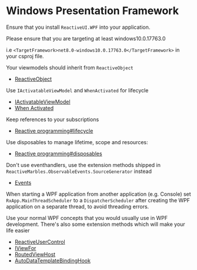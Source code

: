 # Windows Presentation Framework

Ensure that you install `ReactiveUI.WPF` into your application.

Please ensure that you are targeting at least windows10.0.17763.0

i.e `<TargetFramework>net8.0-windows10.0.17763.0</TargetFramework>` in your csproj file.

Your viewmodels should inherit from `ReactiveObject`

- [ReactiveObject](~/api/ReactiveUI.ReactiveObject.yml)

Use `IActivatableViewModel` and `WhenActivated` for lifecycle

- [IActivatableViewModel](~/api/ReactiveUI.IActivatableViewModel.yml)
- [When Activated](~/docs/handbook/when-activated.md)

Keep references to your subscriptions

- [Reactive programming#lifecycle](~/docs/reactive-programming/index.md#lifecycle)

Use disposables to manage lifetime, scope and resources:

- [Reactive programming#disposables](~/docs/reactive-programming/index.md#disposables)

Don't use eventhandlers, use the extension methods shipped in `ReactiveMarbles.ObservableEvents.SourceGenerator` instead

- [Events](~/docs/handbook/events.md)

When starting a WPF application from another application (e.g. Console) set `RxApp.MainThreadScheduler` to a `DispatcherScheduler` after creating the WPF application on a separate thread, to avoid threading errors.

Use your normal WPF concepts that you would usually use in WPF development. There's also some extension methods which will make your life easier

- [ReactiveUserControl](~/api/ReactiveUI.ReactiveUserControl-1.yml)
- [IViewFor](~/api/ReactiveUI.IViewFor-1.yml)
- [RoutedViewHost](~/api/ReactiveUI.RoutedViewHost.yml)
- [AutoDataTemplateBindingHook](~/api/ReactiveUI.AutoDataTemplateBindingHook.yml)
